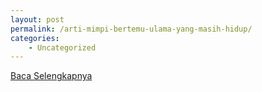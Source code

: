 ```yaml
---
layout: post
permalink: /arti-mimpi-bertemu-ulama-yang-masih-hidup/
categories:
    - Uncategorized
---
```


[Baca Selengkapnya](/03)